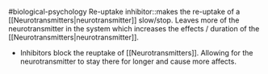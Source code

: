 #biological-psychology 
Re-uptake inhibitor::makes the re-uptake of a [[Neurotransmitters|neurotransmitter]] slow/stop. Leaves more of the neurotransmitter in the system which increases the effects / duration of the [[Neurotransmitters|neurotransmitter]].
<!--SR:!2023-12-21,3,250-->
* Inhibitors block the reuptake of [[Neurotransmitters]]. Allowing for the neurotransmitter to stay there for longer and cause more affects.